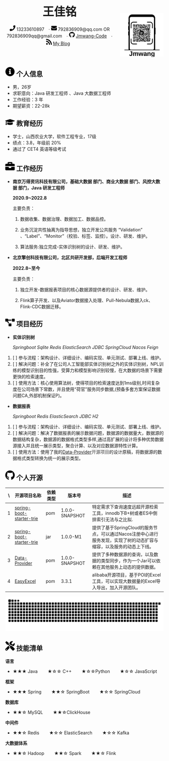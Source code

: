 <center>
  <div class="container">
    <div class="info"><center>
      <h1>王佳铭</h1>
      <div class="contact-info">
        <span>
          <img src="https://raw.githubusercontent.com/Jmwang-Code/Jmwang-Code/main/assets/icon/phone-solid.svg" width="18px">
          13233610897
        </span>
        ·
        <span>
          <img src="https://raw.githubusercontent.com/Jmwang-Code/Jmwang-Code/main/assets/icon/envelope-solid.svg" width="18px">
          792836909@qq.com OR 792836909qq@gmail.com
        </span>
        ·
        <span>
          <img src="https://raw.githubusercontent.com/Jmwang-Code/Jmwang-Code/main/assets/icon/github-brands.svg" width="18px">
          <a href="https://github.com/Jmwang-Code">Jmwang-Code</a>
        </span>
        ·
        <span>
          <img src="https://raw.githubusercontent.com/Jmwang-Code/Jmwang-Code/main/assets/icon/rss-solid.svg" width="18px">
          <a href="https://blog.csdn.net/jj89929665?type=blog">My Blog</a>
        </span>
      </div></center>
    </div>
    <div class="qr-code">
      <img src="websiteplanet-qr.svg" width="300px">
    </div>
  </div>
</center>

<style>
  .container {
    display: flex;
    justify-content: space-between;
    align-items: center;
    max-width: 800px;
    margin: 0 auto;
  }

  .info {
    text-align: left;
  }

  .info h1 {
    font-size: 36px;
    margin-bottom: 20px;
  }

  .contact-info {
    margin-bottom: 20px;
  }

  .contact-info span {
    margin-right: 10px;
  }

  .qr-code {
    margin-left: 20px;
    margin-top: 100px;
  }
</style>

## <img src="https://raw.githubusercontent.com/Jmwang-Code/Jmwang-Code/main/assets/icon/info-circle-solid.svg" width="30px"> 个人信息

- 男，26岁
- 求职意向：Java 研发工程师 、Java 大数据工程师
- 工作经验：3 年
- 期望薪资：22-28k

## <img src="https://raw.githubusercontent.com/Jmwang-Code/Jmwang-Code/main/assets/icon/graduation-cap-solid.svg" width="30px"> 教育经历

- 学士，山西农业大学，软件工程专业，17级
- 绩点：3.8，年级前 20%
- 通过了 CET4 英语等级考试

## <img src="https://raw.githubusercontent.com/Jmwang-Code/Jmwang-Code/main/assets/icon/briefcase-solid.svg" width="30px"> 工作经历

- **南京万得资讯科技有限公司，基础大数据 部门、商业大数据 部门、风控大数据 部门，Java 研发工程师**

  **2020.9~2022.8**

  主要负责：

    1. 数据收集、数据治理、数据加工、数据品控。

    2. 业务沉淀共性抽离为指导思想，独立开发公共服务 “Validation” 、“Label”、“Monitor”（校验、标签、监控）。设计、研发、维护。

    3. 算法服务:独立完成-实体识别树的设计、研发、维护。


- **北京擎创科技有限公司，北区共研开发部，后端开发工程师**

  **2022.8~至今**

  主要负责：

    1. 独立开发-数据报表项目的核心数据源提供者的设计、研发、维护。

  2. Flink算子开发、以及Aviator数据接入处理、Pull-Nebula数据入ck、Flink-CDC数据迁移。

## <img src="https://raw.githubusercontent.com/Jmwang-Code/Jmwang-Code/main/assets/icon/project-diagram-solid.svg" width="30px"> 项目经历

- **实体识别树**

  *Springboot Sqlite Redis ElasticSearch JDBC SpringCloud Nacos Feign*

1. [ ] 参与流程：架构设计、详细设计、编码实现、单元测试、部署上线、维护。
2. [ ] 解决问题：补全了在公司人工智能部实体识别树之外的实体识别树，NPL训练的模型识别目的性强，受算力和模型影响识别较慢，在大数据的场景下需要更快的检索速度。
3. [ ] 使用方法：核心使用算法树，使得项目的检索速度达到1ms级别,时间复杂度在公司场景下常数，并且使用“荷官”服务同步数据,(预备多套方案保证数据问题CA,外部机制保证P)。

- **数据报表**

  *Springboot Redis ElasticSearch JDBC H2*

1. [ ] 参与流程：架构设计、详细设计、编码实现、单元测试、部署上线、维护。
2. [ ] 解决问题：解决了数据报表的展示数据问题，数据源的数据量大，数据源的数据结构复杂，数据源的数据格式类型多样,通过高扩展的设计将多种优势数据源接入并且统一展示类型，聚合计算、以及对应数据源特性计算。
3. [ ] 使用方法：使用了我的<span style="color:grey;">[Data-Provider](https://github.com/Jmwang-Code/Data-Provider)**开源项目**</span>的设计原稿，将数据源的数据格式类型转换为统一的展示类型。


## <img src="https://raw.githubusercontent.com/Jmwang-Code/Jmwang-Code/main/assets/icon/github-brands.svg" width="30px"> 个人开源

| \   | 开源项目名称                                                                             | 依赖类型 | 版本号            | 描述                                                            |
|-----|------------------------------------------------------------------------------------|------|----------------|-----------|
| 1   | [spring-boot-starter-trie](https://github.com/Jmwang-Code/spring-boot-starter-trie) | pom  | 1.0.0-SNAPSHOT | 特定需求下查询速度远超开源检索工具，innodb下B+树或者ES中倒排索引无法与之比拟.                       |
| 2   | [spring-boot-starter-trie](https://github.com/Jmwang-Code/spring-boot-trie-service) | jar  | 1.0.0-M1       | 提供了基于SpringCloud的服务节点，可以通过Nacos注册中心进行服务发现，实现了树的动态扩容与缩容，以及服务的动态上下线。 |
| 3   | [Data-Provider](https://github.com/Jmwang-Code/Data-Provider) | pom  | 1.0.0-SNAPSHOT | 提供了多种数据源的查询，以及数据的类型同步，作为一个Jar可以依赖在其他服务上动态的提供数据。               |
| 4   | [EasyExcel](https://github.com/alibaba/easyexcel) | pom  | 3.3.1          | alibaba开源项目，基于POI的Excel工具，可以实现大数据量的Excel导入导出，加入开源团队。 |

<center><img src="https://raw.githubusercontent.com/Jmwang-Code/Jmwang-Code/main/assets/github-contribution-grid-snake.svg" alt="snake"></center>



## <img src="https://raw.githubusercontent.com/Jmwang-Code/Jmwang-Code/main/assets/icon/tools-solid.svg" width="30px"> 技能清单


**语言**
- ★★★ Java&nbsp;&nbsp;&nbsp;&nbsp;&nbsp;&nbsp;&nbsp;&nbsp;★☆☆ C++&nbsp;&nbsp;&nbsp;&nbsp;&nbsp;&nbsp;&nbsp;&nbsp;★☆☆Python&nbsp;&nbsp;&nbsp;&nbsp;&nbsp;&nbsp;&nbsp;&nbsp;★☆☆ JavaScript

**框架**
- ★★★ Spring&nbsp;&nbsp;&nbsp;&nbsp;&nbsp;&nbsp;&nbsp;&nbsp;★★☆ SpringBoot&nbsp;&nbsp;&nbsp;&nbsp;&nbsp;&nbsp;&nbsp;&nbsp;★☆☆ SpringCloud

**数据库**
- ★★☆ MySQL&nbsp;&nbsp;&nbsp;&nbsp;&nbsp;&nbsp;&nbsp;&nbsp;★★☆ClickHouse

**中间件**
- ★★☆ Redis&nbsp;&nbsp;&nbsp;&nbsp;&nbsp;&nbsp;&nbsp;&nbsp;★☆☆ ElasticSearch&nbsp;&nbsp;&nbsp;&nbsp;&nbsp;&nbsp;&nbsp;&nbsp;★☆☆ Kafka

**大数据体系**
- ★★☆ Hadoop&nbsp;&nbsp;&nbsp;&nbsp;&nbsp;&nbsp;&nbsp;&nbsp;★★☆ Spark&nbsp;&nbsp;&nbsp;&nbsp;&nbsp;&nbsp;&nbsp;&nbsp;★★☆ Flink
